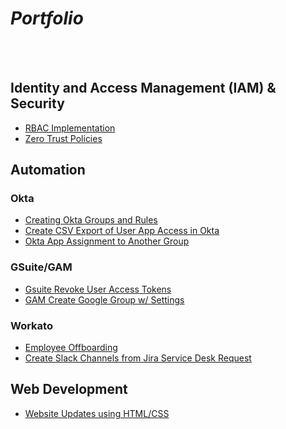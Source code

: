 # *Portfolio*

<br>
<br>

## Identity and Access Management (IAM) & Security
- [RBAC Implementation](Projects/RBAC/rbac-okta.md)
- [Zero Trust Policies](Projects/Zero_Trust/zero-trust.md)

## Automation
### Okta
- [Creating Okta Groups and Rules](https://github.com/vincenttvo/vincenttvo.github.io/blob/main/Projects/Workflow_Automation/Python/okta_groups_create_w_rules.py)
- [Create CSV Export of User App Access in Okta](https://github.com/vincenttvo/vincenttvo.github.io/blob/main/Projects/Workflow_Automation/Python/okta_user_app_access_csv.py)
- [Okta App Assignment to Another Group](https://github.com/vincenttvo/vincenttvo.github.io/blob/main/Projects/Workflow_Automation/Python/okta_assign_copied_apps_to_group.py)

### GSuite/GAM
- [Gsuite Revoke User Access Tokens](https://github.com/vincenttvo/vincenttvo.github.io/blob/main/Projects/Workflow_Automation/Python/gsuite_revoke_user_access_tokens.py)
- [GAM Create Google Group w/ Settings](https://github.com/vincenttvo/vincenttvo.github.io/blob/main/Projects/Workflow_Automation/Python/gam_create_group_w_settings.py)

### Workato
- [Employee Offboarding](Projects/Workflow_Automation/Workato/automation.md#employee-offboarding)
- [Create Slack Channels from Jira Service Desk Request](Projects/Workflow_Automation/Workato/automation.md#create-slack-channels-from-jira-service-desk-request)

## Web Development
- [Website Updates using HTML/CSS](Projects/Web_Development/html_css.md)